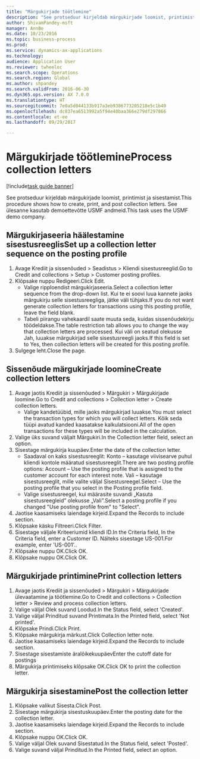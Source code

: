 ```yaml
--- 
title: "Märgukirjade töötlemine"
description: "See protseduur kirjeldab märgukirjade loomist, printimist ja sisestamist."
author: ShivamPandey-msft
manager: AnnBe
ms.date: 10/23/2016
ms.topic: business-process
ms.prod: 
ms.service: dynamics-ax-applications
ms.technology: 
audience: Application User
ms.reviewer: twheeloc
ms.search.scope: Operations
ms.search.region: Global
ms.author: shpandey
ms.search.validFrom: 2016-06-30
ms.dyn365.ops.version: AX 7.0.0
ms.translationtype: HT
ms.sourcegitcommit: 7e0a5d044133b917a3eb9386773205218e5c1b40
ms.openlocfilehash: dc837ea6513992a5f94e48baa366e279df297866
ms.contentlocale: et-ee
ms.lasthandoff: 09/29/2017

---
```

# <a name="process-collection-letters"></a><span data-ttu-id="b1865-103">Märgukirjade töötlemine</span><span class="sxs-lookup"><span data-stu-id="b1865-103">Process collection letters</span></span>

[!include[task guide banner](../../includes/task-guide-banner.md)]

<span data-ttu-id="b1865-104">See protseduur kirjeldab märgukirjade loomist, printimist ja sisestamist.</span><span class="sxs-lookup"><span data-stu-id="b1865-104">This procedure shows how to create, print, and post collection letters.</span></span> <span data-ttu-id="b1865-105">See ülesanne kasutab demoettevõtte USMF andmeid.</span><span class="sxs-lookup"><span data-stu-id="b1865-105">This task uses the USMF demo company.</span></span>


## <a name="set-up-a-collection-letter-sequence-on-the-posting-profile"></a><span data-ttu-id="b1865-106">Märgukirjaseeria häälestamine sisestusreeglis</span><span class="sxs-lookup"><span data-stu-id="b1865-106">Set up a collection letter sequence on the posting profile</span></span>
1. <span data-ttu-id="b1865-107">Avage Krediit ja sissenõuded > Seadistus > Kliendi sisestusreeglid.</span><span class="sxs-lookup"><span data-stu-id="b1865-107">Go to Credit and collections > Setup > Customer posting profiles.</span></span>
2. <span data-ttu-id="b1865-108">Klõpsake nuppu Redigeeri.</span><span class="sxs-lookup"><span data-stu-id="b1865-108">Click Edit.</span></span>
    * <span data-ttu-id="b1865-109">Valige ripploendist märgukirjaseeria.</span><span class="sxs-lookup"><span data-stu-id="b1865-109">Select a collection letter sequence from the drop-down list.</span></span> <span data-ttu-id="b1865-110">Kui te ei soovi luua kannete jaoks märgukirju selle sisestusreegliga, jätke väli tühjaks.</span><span class="sxs-lookup"><span data-stu-id="b1865-110">If you do not want generate collection letters for transactions using this posting profile, leave the field blank.</span></span>  
    * <span data-ttu-id="b1865-111">Tabeli piirangu vahekaardil saate muuta seda, kuidas sissenõudekirju töödeldakse.</span><span class="sxs-lookup"><span data-stu-id="b1865-111">The table restriction tab allows you to change the way that collection letters are processed.</span></span> <span data-ttu-id="b1865-112">Kui väli on seatud olekusse Jah, luuakse märgukirjad selle sisestusreegli jaoks.</span><span class="sxs-lookup"><span data-stu-id="b1865-112">If this field is set to Yes, then collection letters will be created for this posting profile.</span></span>  
3. <span data-ttu-id="b1865-113">Sulgege leht.</span><span class="sxs-lookup"><span data-stu-id="b1865-113">Close the page.</span></span>

## <a name="create-collection-letters"></a><span data-ttu-id="b1865-114">Sissenõude märgukirjade loomine</span><span class="sxs-lookup"><span data-stu-id="b1865-114">Create collection letters</span></span>
1. <span data-ttu-id="b1865-115">Avage jaotis Krediit ja sissenõuded > Märgukiri > Märgukirjade loomine.</span><span class="sxs-lookup"><span data-stu-id="b1865-115">Go to Credit and collections > Collection letter > Create collection letters.</span></span>
    * <span data-ttu-id="b1865-116">Valige kandetüübid, mille jaoks märgukirjad luuakse.</span><span class="sxs-lookup"><span data-stu-id="b1865-116">You must select the transaction types for which you will collect letters.</span></span> <span data-ttu-id="b1865-117">Kõik seda tüüpi avatud kanded kaasatakse kalkulatsiooni.</span><span class="sxs-lookup"><span data-stu-id="b1865-117">All of the open transactions for these types will be included in the calculation.</span></span>  
2. <span data-ttu-id="b1865-118">Valige üks suvand väljalt Märgukiri.</span><span class="sxs-lookup"><span data-stu-id="b1865-118">In the Collection letter field, select an option.</span></span>
3. <span data-ttu-id="b1865-119">Sisestage märgukirja kuupäev.</span><span class="sxs-lookup"><span data-stu-id="b1865-119">Enter the date of the collection letter.</span></span>
    * <span data-ttu-id="b1865-120">Saadaval on kaks sisestusreeglit: Konto – kasutage viivisearve puhul kliendi kontole määratud sisestusreeglit.</span><span class="sxs-lookup"><span data-stu-id="b1865-120">There are two posting profile options:   Account – Use the posting profile that is assigned to the customer account for each interest note.</span></span>   <span data-ttu-id="b1865-121">Vali – kasutage sisestusreeglit, mille valite väljal Sisestusreegel.</span><span class="sxs-lookup"><span data-stu-id="b1865-121">Select – Use the posting profile that you select in the Posting profile field.</span></span>  
    * <span data-ttu-id="b1865-122">Valige sisestusreegel, kui määrasite suvandi „Kasuta sisestusreegleid” olekusse „Vali”.</span><span class="sxs-lookup"><span data-stu-id="b1865-122">Select a posting profile if you changed "Use posting profile from" to "Select".</span></span>  
4. <span data-ttu-id="b1865-123">Jaotise kaasamiseks laiendage kirjeid.</span><span class="sxs-lookup"><span data-stu-id="b1865-123">Expand the Records to include section.</span></span>
5. <span data-ttu-id="b1865-124">Klõpsake käsku Filtreeri.</span><span class="sxs-lookup"><span data-stu-id="b1865-124">Click Filter.</span></span>
6. <span data-ttu-id="b1865-125">Sisestage väljale Kriteeriumid kliendi ID.</span><span class="sxs-lookup"><span data-stu-id="b1865-125">In the Criteria field, In the Criteria field, enter a Customer ID.</span></span> <span data-ttu-id="b1865-126">Näiteks sisestage US-001.</span><span class="sxs-lookup"><span data-stu-id="b1865-126">For example, enter 'US-001'..</span></span>
7. <span data-ttu-id="b1865-127">Klõpsake nuppu OK.</span><span class="sxs-lookup"><span data-stu-id="b1865-127">Click OK.</span></span>
8. <span data-ttu-id="b1865-128">Klõpsake nuppu OK.</span><span class="sxs-lookup"><span data-stu-id="b1865-128">Click OK.</span></span>

## <a name="print-collection-letters"></a><span data-ttu-id="b1865-129">Märgukirjade printimine</span><span class="sxs-lookup"><span data-stu-id="b1865-129">Print collection letters</span></span>
1. <span data-ttu-id="b1865-130">Avage jaotis Krediit ja sissenõuded > Märgukiri > Märgukirjade ülevaatamine ja töötlemine.</span><span class="sxs-lookup"><span data-stu-id="b1865-130">Go to Credit and collections > Collection letter > Review and process collection letters.</span></span>
2. <span data-ttu-id="b1865-131">Valige väljal Olek suvand Loodud.</span><span class="sxs-lookup"><span data-stu-id="b1865-131">In the Status field, select 'Created'.</span></span>
3. <span data-ttu-id="b1865-132">Valige väljal Prinditud suvand Printimata.</span><span class="sxs-lookup"><span data-stu-id="b1865-132">In the Printed field, select 'Not printed'.</span></span>
4. <span data-ttu-id="b1865-133">Klõpsake Prindi.</span><span class="sxs-lookup"><span data-stu-id="b1865-133">Click Print.</span></span>
5. <span data-ttu-id="b1865-134">Klõpsake märgukirja märkust.</span><span class="sxs-lookup"><span data-stu-id="b1865-134">Click Collection letter note.</span></span>
6. <span data-ttu-id="b1865-135">Jaotise kaasamiseks laiendage kirjeid.</span><span class="sxs-lookup"><span data-stu-id="b1865-135">Expand the Records to include section.</span></span>
7. <span data-ttu-id="b1865-136">Sisestage sisestamiste äralõikekuupäev</span><span class="sxs-lookup"><span data-stu-id="b1865-136">Enter the cutoff date for postings</span></span>
8. <span data-ttu-id="b1865-137">Märgukirja printimiseks klõpsake OK.</span><span class="sxs-lookup"><span data-stu-id="b1865-137">Click OK to print the collection letter.</span></span>

## <a name="post-the-collection-letter"></a><span data-ttu-id="b1865-138">Märgukirja sisestamine</span><span class="sxs-lookup"><span data-stu-id="b1865-138">Post the collection letter</span></span>
1. <span data-ttu-id="b1865-139">Klõpsake valikut Sisesta.</span><span class="sxs-lookup"><span data-stu-id="b1865-139">Click Post.</span></span>
2. <span data-ttu-id="b1865-140">Sisestage märgukirja sisestuskuupäev.</span><span class="sxs-lookup"><span data-stu-id="b1865-140">Enter the posting date for the collection letter.</span></span>
3. <span data-ttu-id="b1865-141">Jaotise kaasamiseks laiendage kirjeid.</span><span class="sxs-lookup"><span data-stu-id="b1865-141">Expand the Records to include section.</span></span>
4. <span data-ttu-id="b1865-142">Klõpsake nuppu OK.</span><span class="sxs-lookup"><span data-stu-id="b1865-142">Click OK.</span></span>
5. <span data-ttu-id="b1865-143">Valige väljal Olek suvand Sisestatud.</span><span class="sxs-lookup"><span data-stu-id="b1865-143">In the Status field, select 'Posted'.</span></span>
6. <span data-ttu-id="b1865-144">Valige suvand väljal Prinditud.</span><span class="sxs-lookup"><span data-stu-id="b1865-144">In the Printed field, select an option.</span></span>


